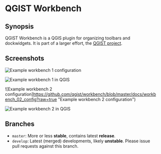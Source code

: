 # QGIST Workbench

## Synopsis

QGIST Workbench is a QGIS plugin for organizing toolbars and dockwidgets.
It is part of a larger effort, the [QGIST project](http://www.qgist.org).

## Screenshots

![Example workbench 1 configuration](https://github.com/qgist/workbench/blob/master/docs/workbench_01_config?raw=true "Example workbench 1 configuration")

![Example workbench 1 in QGIS](https://github.com/qgist/workbench/blob/master/docs/workbench_01_qgis?raw=true "Example workbench 1 in QGIS")

![Example workbench 2 configuration]https://github.com/qgist/workbench/blob/master/docs/workbench_02_config?raw=true "Example workbench 2 configuration")

![Example workbench 2 in QGIS](https://github.com/qgist/workbench/blob/master/docs/workbench_02_qgis?raw=true "Example workbench 1 in QGIS")

## Branches

* `master`: More or less **stable**, contains latest **release**.
* `develop`: Latest (merged) developments, likely **unstable**. Please issue pull requests against this branch.
